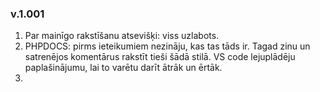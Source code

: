 ### v.1.001
1. Par mainīgo rakstīšanu atsevišķi: viss uzlabots.
2. PHPDOCS: pirms ieteikumiem nezināju, kas tas tāds ir. Tagad zinu un satrenējos komentārus rakstīt tieši šādā stilā. VS code lejuplādēju paplašinājumu, lai to varētu darīt ātrāk un ērtāk.
3. 